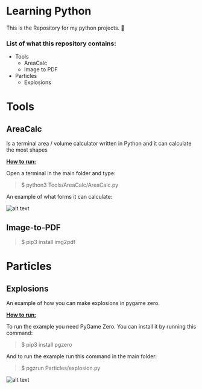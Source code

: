 # Learning Python

This is the Repository for my python projects. 🤪

### List of what this repository contains:

* Tools
  * AreaCalc
  * Image to PDF
* Particles
  * Explosions

# Tools

## AreaCalc

Is a terminal area / volume calculator written in Python and it can calculate the most shapes

<u>**How to run:**</u>

Open a terminal in the main folder and type:
>$ python3 Tools/AreaCalc/AreaCalc.py

An example of what forms it can calculate:

![alt text](https://i.imgur.com/7RR9V3Z.png "")

## Image-to-PDF

>$ pip3 install img2pdf

# Particles

## Explosions

An example of how you can make explosions in pygame zero.

<u>**How to run:**</u>

To run the example you need PyGame Zero. You can install it by running this command:
>$ pip3 install pgzero

And to run the example run this command in the main folder:
>$ pgzrun Particles/explosion.py

![alt text](https://i.imgur.com/ca4Bk41.png)
